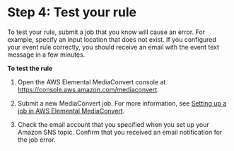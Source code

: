 # Step 4: Test your rule<a name="mediaconvert_sns_test_rule"></a>

To test your rule, submit a job that you know will cause an error\. For example, specify an input location that does not exist\. If you configured your event rule correctly, you should receive an email with the event text message in a few minutes\. 

**To test the rule**

1. Open the AWS Elemental MediaConvert console at [https://console\.aws\.amazon\.com/mediaconvert](https://console.aws.amazon.com/mediaconvert)\.

1. Submit a new MediaConvert job\. For more information, see [Setting up a job in AWS Elemental MediaConvert](setting-up-a-job.md)\.

1. Check the email account that you specified when you set up your Amazon SNS topic\. Confirm that you received an email notification for the job error\.